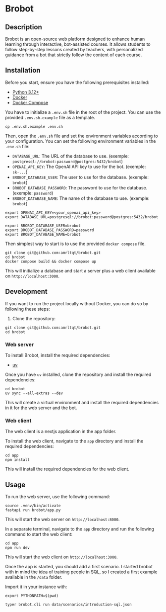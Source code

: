 # Brobot


## Description

Brobot is an open-source web platform designed to enhance human learning through interactive, bot-assisted courses.
It allows students to follow step-by-step lessons created by teachers, with personalized guidance from a bot that strictly follow the content of each course.


## Installation

Before you start, ensure you have the following prerequisites installed:
* [Python 3.12+](https://www.python.org/downloads/)
* [Docker](https://docs.docker.com/get-docker/)
* [Docker Compose](https://docs.docker.com/compose/install/)


You have to initialize a `.env.sh` file in the root of the project. You can use the provided `.env.sh.example` file as a template. 

```shell
cp .env.sh.example .env.sh
```

Then, open the `.env.sh` file and set the environment variables according to your configuration.
You can set the following environment variables in the `.env.sh` file:

* `DATABASE_URL`: The URL of the database to use. (exemple: `postgresql://brobot:password@postgres:5432/brobot`)
* `OPENAI_API_KEY`: The OpenAI API key to use for the bot. (exemple: `sk-...`)
* `BROBOT_DATABASE_USER`: The user to use for the database. (exemple: `brobot`)
* `BROBOT_DATABASE_PASSWORD`: The password to use for the database. (exemple: `password`)
* `BROBOT_DATABASE_NAME`: The name of the database to use. (exemple: `brobot`)

```shell
export OPENAI_API_KEY=<your_openai_api_key>
export DATABASE_URL=postgresql://brobot:password@postgres:5432/brobot

export BROBOT_DATABASE_USER=brobot
export BROBOT_DATABASE_PASSWORD=password
export BROBOT_DATABASE_NAME=brobot
```

Then simplest way to start is to use the provided `docker compose` file.

```shell
git clone git@github.com:amrltqt/brobot.git
cd brobot
docker compose build && docker compose up
```

This will initialize a database and start a server plus a web client available on `http://localhost:3000`.


## Development
If you want to run the project locally without Docker, you can do so by following these steps:

1. Clone the repository:

```shell
git clone git@github.com:amrltqt/brobot.git
cd brobot
```

### Web server 

To install Brobot, install the required dependencies:

* [uv](https://docs.astral.sh/uv/getting-started/installation/)

Once you have `uv` installed, clone the repository and install the required dependencies:

```shell
cd brobot
uv sync --all-extras --dev
```

This will create a virtual environment and install the required dependencies in it for the web server and the bot.

### Web client

The web client is a nextjs application in the app folder.

To install the web client, navigate to the `app` directory and install the required dependencies:

```shell
cd app
npm install
```
This will install the required dependencies for the web client.

## Usage

To run the web server, use the following command:

```shell
source .venv/bin/activate
fastapi run brobot/app.py
```

This will start the web server on `http://localhost:8000`.

In a separate terminal, navigate to the `app` directory and run the following command to start the web client:

```shell
cd app
npm run dev
```

This will start the web client on `http://localhost:3000`.

Once the app is started, you should add a first scenario. 
I started brobot with in mind the idea of training people in SQL, so I created a first example available in the `/data` folder.

Import it in your instance with:

```shell
export PYTHONPATH=$(pwd)

typer brobot.cli run data/scenarios/introduction-sql.json
```